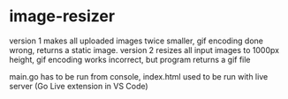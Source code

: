 # image-resizer
version 1 makes all uploaded images twice smaller, gif encoding done wrong, returns a static image.
version 2 resizes all input images to 1000px height, gif encoding works incorrect, but program returns a gif file

main.go has to be run from console, index.html used to be run with live server (Go Live extension in VS Code)

